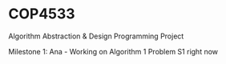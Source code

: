 # COP4533
Algorithm Abstraction & Design
Programming Project

Milestone 1: 
Ana - Working on Algorithm 1 Problem S1 right now